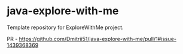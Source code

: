 # java-explore-with-me

Template repository for ExploreWithMe project.

PR - https://github.com/Dmitrii51/java-explore-with-me/pull/1#issue-1439368369

